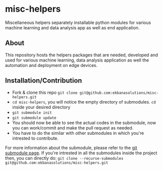 # misc-helpers
Miscellaneous helpers separately installable python modules for various machine learning and data analysis app as well as end application.

## About
This repository hosts the helpers packages that are needed, developed and used for various machine learning, data analysis application as well the automation and deployment on edge devices.

## Installation/Contribution
- Fork & clone this repo `git clone git@github.com:ekbanasolutions/misc-helpers.git` 
- `cd misc-helpers`, you will notice the empty directory of submodules. `cd` inside your desired directory 
- `git submodule init` 
- `git submodule update` 
- You should now be able to see the actual codes in the submodule, now you can work/commit and make the pull request as needed. 
- You have to do the similar with other submodules in which you're intrested to contribute. 

For more information about the submodule, please refer to the [git submodule page](https://git-scm.com/book/en/v2/Git-Tools-Submodules
). 
If you're intrested in all the submodules inside the project then, you can directly do: 
`git clone --recurse-submodules git@github.com:ekbanasolutions/misc-helpers.git` 



